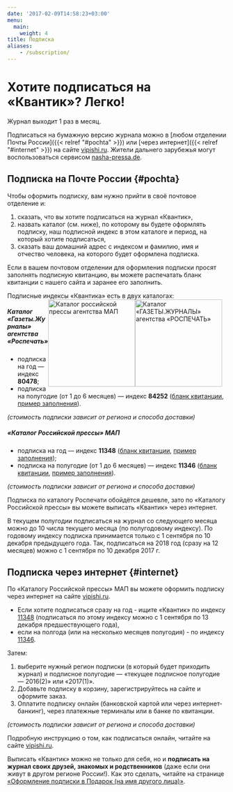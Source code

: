 ```yaml
---
date: '2017-02-09T14:58:23+03:00'
menu:
  main:
    weight: 4
title: Подписка
aliases:
    - /subscription/
---
```



# Хотите подписаться на «Квантик»? Легко!

Журнал выходит 1 раз в месяц.

Подписаться на бумажную версию журнала можно
в [любом отделении Почты России]({{< relref "#pochta" >}})
или [через интернет]({{< relref "#internet" >}}) на сайте [vipishi.ru](http://vipishi.ru).
Жители дальнего зарубежья могут воспользоваться сервисом [nasha-pressa.de](http://nasha-pressa.de/index.php?com=items&task=show&item=4246).


## Подписка на Почте России {#pochta}

Чтобы оформить подписку, вам нужно прийти в своё почтовое отделение и:

1. сказать, что вы хотите подписаться на журнал «Квантик»,
2. назвать каталог (см. ниже), по которому вы будете оформлять подписку, наш подписной индекс в этом каталоге и период, на который хотите подписаться,
3. сказать ваш домашний адрес с индексом и фамилию, имя и отчество человека, на которого будет оформлена подписка.

Если в вашем почтовом отделении для оформления подписки просят заполнять подписную квитанцию, вы можете распечатать бланк квитанции с нашего сайта и заранее его заполнить.

Подписные индексы «Квантика» есть в двух каталогах:
<img src="RP2018-1.png" alt="Каталог «ГАЗЕТЫ.ЖУРНАЛЫ» агентства «РОСПЕЧАТЬ»" style="height:200px;float:right;margin-right:10px;">
<img src="MAP2018-1.jpg" alt="Каталог российской прессы агентства МАП" style="height:200px;float:right;">

##### Каталог «Газеты.Журналы» агентства «Роспечать» 

* подписка на год — индекс **80478**;
* подписка на полугодие (от 1 до 6 месяцев) — индекс **84252** ([бланк квитанции](blank_Rospechat_84252.pdf), [пример заполнения](obrazec_Rospechat_84252.pdf)).

*(стоимость подписки зависит от региона и способа доставки)*

##### «Каталог Российской прессы» МАП 

* подписка на год — индекс **11348** ([бланк квитанции](blank_PochtaRossii_11348.pdf), [пример заполнения](obrazec_PochtaRossii_11348.pdf));
* подписка на полугодие (от 1 до 6 месяцев) — индекс **11346** ([бланк квитанции](blank_PochtaRossii_11346.pdf), [пример заполнения](obrazec_PochtaRossii_11346.pdf)).

*(стоимость подписки зависит от региона и способа доставки)*

Подписка по каталогу Роспечати обойдётся дешевле, зато по «Каталогу Российской прессы» вы можете выписать «Квантик» через интернет.

В текущем полугодии подписаться на журнал со следующего месяца можно до 10 числа текущего месяца (по полугодовому индексу).
По годовому индексу подписка принимается только с 1 сентября по 10  декабря предыдущего года. Так, подписаться на 2018 год (сразу на 12 месяцев) можно с 1 сентября по 10 декабря 2017 г.

## Подписка через интернет {#internet}

По «Каталогу Российской прессы» МАП вы можете оформить подписку через интернет на сайте [vipishi.ru](http://vipishi.ru).

* Если хотите подписаться сразу на год - ищите «Квантик» по индексу [11348](http://vipishi.ru/internet-catalog-podpiski/item/inet/330/33/11348/kvantik/) (подписаться по этому индексу можно с 1 сентября по 13 декабря предшествующего года),
* если на полгода (или на несколько месяцев полугодия) - по индексу [11346](http://vipishi.ru/internet-catalog-podpiski/item/inet/330/32/11346/kvantik/).

Затем:

1. выберите нужный регион подписки (в который будет приходить журнал) и подписное полугодие — «текущее подписное полугодие — 2016(2)» или «2017(1)».
2. Добавьте подписку в корзину, зарегистрируйтесь на сайте и оформите заказ.
3. Оплатите подписку онлайн (банковской картой или через интернет-банкинг), через платежные терминалы или в банке по квитанции.

*(стоимость подписки зависит от региона и способа доставки)*

Подробную инструкцию о том, как подписаться онлайн, читайте на сайте [vipishi.ru](http://vipishi.ru/document/92/oformlenie-zakaza/).

Выписать «Квантик» можно не только для себя, но и **подписать на журнал своих друзей, знакомых и родственников** (даже если они живут в другом регионе России!). Как это сделать, читайте на странице [«Оформление подписки в Подарок (на имя другого лица)»](http://vipishi.ru/document/315/podpiska-v-podarok-roditelyam-rodnym-i-druzyam).






